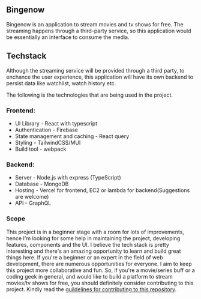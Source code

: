 ## Bingenow

Bingenow is an application to stream movies and tv shows for free. 
The streaming happens through a third-party service, so this application would be essentially an interface to consume the media.


## Techstack

Although the streaming service will be provided through a third party, to enchance the user experience,
this application will have its own backend to persist data like watchlist, watch history etc.

The following is the technologies that are being used in the project.

### Frontend:

- UI Library - React with typescript
- Authentication - Firebase
- State management and caching - React query
- Styling - TailwindCSS/MUI
- Build tool - webpack


### Backend:

- Server - Node.js with express (TypeScript)
- Database - MongoDB
- Hosting - Vercel for frontend, EC2 or lambda for backend(Suggestions are welcome)
- API - GraphQL


### Scope

This project is in a beginner stage with a room for lots of improvements, hence I'm looking for some help in maintaining the project, developing features, components and the UI. I believe the tech stack is pretty interesting and there's an amazing opportunity to learn and build great things here. 
If you're a beginner or an expert in the field of web development, there are numerous opportunities for everyone. I aim to keep this project more collaborative and fun. So, if you're a movie/series buff or a coding geek in general, and would like to build a platform to stream movies/tv shows for free, you should definitely consider contributing to this project. Kindly read the [guildelines for contributing to this repository](https://github.com/prajwalkulkarni/bingenow/blob/main/CONTRIBUTING.md).
